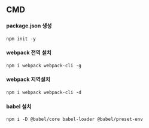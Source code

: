 ## CMD

#### package.json 생성
```
npm init -y
```


#### webpack 전역 설치
```
npm i webpack webpack-cli -g 
```
#### webpack 지역설치
```
npm i webpack webpack-cli -d
```

#### babel 설치
```
npm i -D @babel/core babel-loader @babel/preset-env
```


